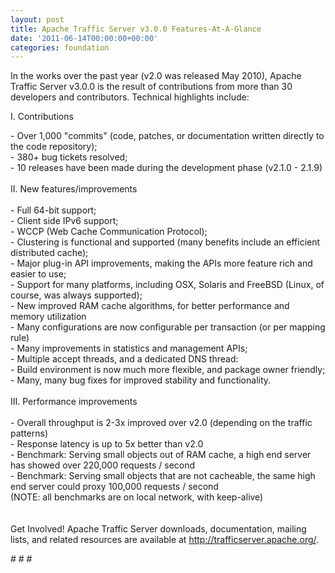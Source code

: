 ```yaml
---
layout: post
title: Apache Traffic Server v3.0.0 Features-At-A-Glance
date: '2011-06-14T00:00:00+00:00'
categories: foundation
---
```

<div>In the works over the past year (v2.0 was released May 2010), Apache Traffic Server v3.0.0 is the result of contributions from more than 30 developers and contributors. Technical highlights include:</div> 
  <p>I. Contributions</p> 
  <div>- Over 1,000 &quot;commits&quot; (code, patches, or documentation written directly to the code repository);</div> 
  <div>- 380+ bug tickets resolved;</div> 
  <div>- 10 releases have been made during the development phase (v2.1.0 - 2.1.9)</div> 
  <div><br /></div> 
  <div>II. New features/improvements</div> 
  <div><br />- Full 64-bit support;</div> 
  <div>- Client side IPv6 support;</div> 
  <div>- WCCP (Web Cache Communication Protocol);</div> 
  <div>- Clustering is functional and supported (many benefits include an efficient distributed cache);</div> 
  <div>- Major plug-in API improvements, making the APIs more feature rich and easier to use;</div> 
  <div>- Support for many platforms, including OSX, Solaris and FreeBSD (Linux, of course, was always supported);</div> 
  <div>- New improved RAM cache algorithms, for better performance and memory utilization</div> 
  <div>- Many configurations are now configurable per transaction (or per mapping rule)</div> 
  <div>- Many improvements in statistics and management APIs;</div> 
  <div>- Multiple accept threads, and a dedicated DNS thread:</div> 
  <div>- Build environment is now much more flexible, and package owner friendly;</div> 
  <div>- Many, many bug fixes for improved stability and functionality.</div> 
  <div><br /></div> 
  <div>III. Performance improvements</div> 
  <div><br />- Overall throughput is 2-3x improved over v2.0 (depending on the traffic patterns)</div> 
  <div>- Response latency is up to 5x better than v2.0</div> 
  <div>- Benchmark: Serving small objects out of RAM cache, a high end server has showed over 220,000 requests / second</div> 
  <div>- Benchmark: Serving small objects that are not cacheable, the same high end server could proxy 100,000 requests / second</div> 
  <div>(NOTE: all benchmarks are on local network, with keep-alive)</div> 
  <div><br /><br /></div> 
  <div>Get Involved! Apache Traffic Server downloads, documentation, mailing lists, and related resources are available at <a href="http://trafficserver.apache.org/">http://trafficserver.apache.org/</a>.</div> 
  <p># # #</p>
